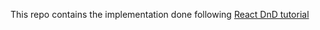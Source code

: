 This repo contains the implementation done following [React DnD tutorial](http://react-dnd.github.io/react-dnd/docs-tutorial.html)